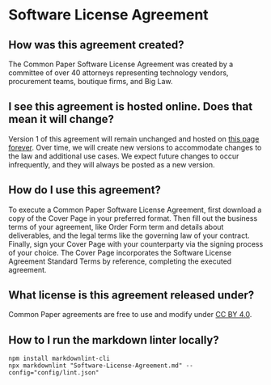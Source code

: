 # Software License Agreement

## How was this agreement created?

The Common Paper Software License Agreement was created by a committee of over 40 attorneys representing technology vendors, procurement teams, boutique firms, and Big Law.

## I see this agreement is hosted online. Does that mean it will change?

Version 1 of this agreement will remain unchanged and hosted on [this page forever](https://commonpaper.com/standards/software-license-agreement/0.1). Over time, we will create new versions to accommodate changes to the law and additional use cases. We expect future changes to occur infrequently, and they will always be posted as a new version.

## How do I use this agreement?

To execute a Common Paper Software License Agreement, first download a copy of the Cover Page in your preferred format. Then fill out the business terms of your agreement, like Order Form term and details about deliverables, and the legal terms like the governing law of your contract. Finally, sign your Cover Page with your counterparty via the signing process of your choice. The Cover Page incorporates the Software License Agreement Standard Terms by reference, completing the executed agreement.

## What license is this agreement released under?

Common Paper agreements are free to use and modify under [CC BY 4.0](https://creativecommons.org/licenses/by/4.0/).

## How to I run the markdown linter locally?

```console
npm install markdownlint-cli
npx markdownlint "Software-License-Agreement.md" --config="config/lint.json"
```
